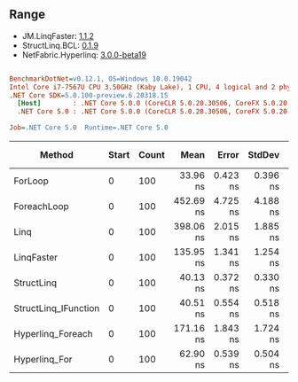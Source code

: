 ﻿## Range

- JM.LinqFaster: [1.1.2](https://www.nuget.org/packages/JM.LinqFaster/1.1.2)
- StructLinq.BCL: [0.1.9](https://www.nuget.org/packages/StructLinq.BCL/0.1.9)
- NetFabric.Hyperlinq: [3.0.0-beta19](https://www.nuget.org/packages/NetFabric.Hyperlinq/3.0.0-beta19)

``` ini

BenchmarkDotNet=v0.12.1, OS=Windows 10.0.19042
Intel Core i7-7567U CPU 3.50GHz (Kaby Lake), 1 CPU, 4 logical and 2 physical cores
.NET Core SDK=5.0.100-preview.6.20318.15
  [Host]        : .NET Core 5.0.0 (CoreCLR 5.0.20.30506, CoreFX 5.0.20.30506), X64 RyuJIT
  .NET Core 5.0 : .NET Core 5.0.0 (CoreCLR 5.0.20.30506, CoreFX 5.0.20.30506), X64 RyuJIT

Job=.NET Core 5.0  Runtime=.NET Core 5.0  

```
|               Method | Start | Count |      Mean |    Error |   StdDev | Ratio | RatioSD |  Gen 0 | Gen 1 | Gen 2 | Allocated |
|--------------------- |------ |------ |----------:|---------:|---------:|------:|--------:|-------:|------:|------:|----------:|
|              ForLoop |     0 |   100 |  33.96 ns | 0.423 ns | 0.396 ns |  1.00 |    0.00 |      - |     - |     - |         - |
|          ForeachLoop |     0 |   100 | 452.69 ns | 4.725 ns | 4.188 ns | 13.33 |    0.20 | 0.0267 |     - |     - |      56 B |
|                 Linq |     0 |   100 | 398.06 ns | 2.015 ns | 1.885 ns | 11.72 |    0.11 | 0.0191 |     - |     - |      40 B |
|           LinqFaster |     0 |   100 | 135.95 ns | 1.341 ns | 1.254 ns |  4.00 |    0.05 | 0.2027 |     - |     - |     424 B |
|           StructLinq |     0 |   100 |  40.13 ns | 0.372 ns | 0.330 ns |  1.18 |    0.02 |      - |     - |     - |         - |
| StructLinq_IFunction |     0 |   100 |  40.51 ns | 0.554 ns | 0.518 ns |  1.19 |    0.02 |      - |     - |     - |         - |
|    Hyperlinq_Foreach |     0 |   100 | 171.16 ns | 1.843 ns | 1.724 ns |  5.04 |    0.06 |      - |     - |     - |         - |
|        Hyperlinq_For |     0 |   100 |  62.90 ns | 0.539 ns | 0.504 ns |  1.85 |    0.02 |      - |     - |     - |         - |
